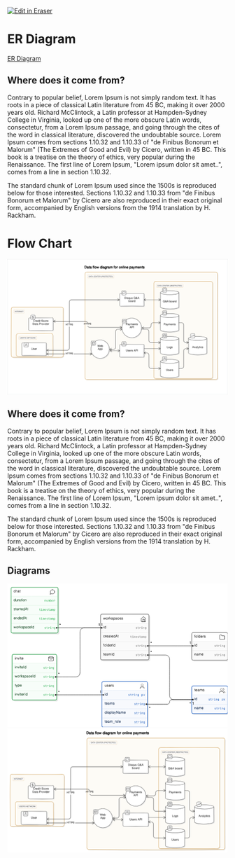 <p><a target="_blank" href="https://app.eraser.io/workspace/4hP2hW8l0yFX4d6EKXoT" id="edit-in-eraser-github-link"><img alt="Edit in Eraser" src="https://firebasestorage.googleapis.com/v0/b/second-petal-295822.appspot.com/o/images%2Fgithub%2FOpen%20in%20Eraser.svg?alt=media&amp;token=968381c8-a7e7-472a-8ed6-4a6626da5501"></a></p>

# ER Diagram
 [﻿ER Diagram](https://app.eraser.io/workspace/4hP2hW8l0yFX4d6EKXoT?elements=sVLeo5L9IkQhZSV1eG4Uxw) 

## Where does it come from?
Contrary to popular belief, Lorem Ipsum is not simply random text. It has roots in a piece of classical Latin literature from 45 BC, making it over 2000 years old. Richard McClintock, a Latin professor at Hampden-Sydney College in Virginia, looked up one of the more obscure Latin words, consectetur, from a Lorem Ipsum passage, and going through the cites of the word in classical literature, discovered the undoubtable source. Lorem Ipsum comes from sections 1.10.32 and 1.10.33 of "de Finibus Bonorum et Malorum" (The Extremes of Good and Evil) by Cicero, written in 45 BC. This book is a treatise on the theory of ethics, very popular during the Renaissance. The first line of Lorem Ipsum, "Lorem ipsum dolor sit amet..", comes from a line in section 1.10.32.

The standard chunk of Lorem Ipsum used since the 1500s is reproduced below for those interested. Sections 1.10.32 and 1.10.33 from "de Finibus Bonorum et Malorum" by Cicero are also reproduced in their exact original form, accompanied by English versions from the 1914 translation by H. Rackham.

# Flow Chart
![test fig](/.eraser/4hP2hW8l0yFX4d6EKXoT___OR10FHHD1DU1dB74h0e8mYZD0KY2___---figure---L8kI5MgELi4KMsSvMUpKu---figure---h3KnhstS8vnxcYvphG5Nqw.png "test fig")

## Where does it come from?
Contrary to popular belief, Lorem Ipsum is not simply random text. It has roots in a piece of classical Latin literature from 45 BC, making it over 2000 years old. Richard McClintock, a Latin professor at Hampden-Sydney College in Virginia, looked up one of the more obscure Latin words, consectetur, from a Lorem Ipsum passage, and going through the cites of the word in classical literature, discovered the undoubtable source. Lorem Ipsum comes from sections 1.10.32 and 1.10.33 of "de Finibus Bonorum et Malorum" (The Extremes of Good and Evil) by Cicero, written in 45 BC. This book is a treatise on the theory of ethics, very popular during the Renaissance. The first line of Lorem Ipsum, "Lorem ipsum dolor sit amet..", comes from a line in section 1.10.32.

The standard chunk of Lorem Ipsum used since the 1500s is reproduced below for those interested. Sections 1.10.32 and 1.10.33 from "de Finibus Bonorum et Malorum" by Cicero are also reproduced in their exact original form, accompanied by English versions from the 1914 translation by H. Rackham.


<!-- eraser-additional-content -->
## Diagrams
<!-- eraser-additional-files -->
<a href="/README-ERASER-entity-relationship-1.eraserdiagram" data-element-id="V0aKqS4MkjGKKcPWCotL4"><img src="/.eraser/4hP2hW8l0yFX4d6EKXoT___OR10FHHD1DU1dB74h0e8mYZD0KY2___---diagram----19ab055a129fc094491a5695c63657a0.png" alt="" data-element-id="V0aKqS4MkjGKKcPWCotL4" /></a>
<a href="/README-ERASER-Data flow diagram for online payments-2.eraserdiagram" data-element-id="ri0Fv_gHpry5I8CPJNjE2"><img src="/.eraser/4hP2hW8l0yFX4d6EKXoT___OR10FHHD1DU1dB74h0e8mYZD0KY2___---diagram----1e9ad65ec4fdf6655b9b5109a0da1b1e-Data-flow-diagram-for-online-payments.png" alt="" data-element-id="ri0Fv_gHpry5I8CPJNjE2" /></a>
<!-- end-eraser-additional-files -->
<!-- end-eraser-additional-content -->
<!--- Eraser file: https://app.eraser.io/workspace/4hP2hW8l0yFX4d6EKXoT --->